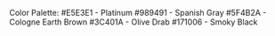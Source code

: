 Color Palette:
#E5E3E1 - Platinum
#989491 - Spanish Gray
#5F4B2A - Cologne Earth Brown
#3C401A - Olive Drab
#171006 - Smoky Black